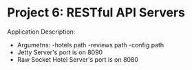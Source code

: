 # Project 6: RESTful API Servers 

Application Description: 
- Argumetns: -hotels path -reviews path -config path
- Jetty Server's port is on 8090
- Raw Socket Hotel Server's port is on 8080

